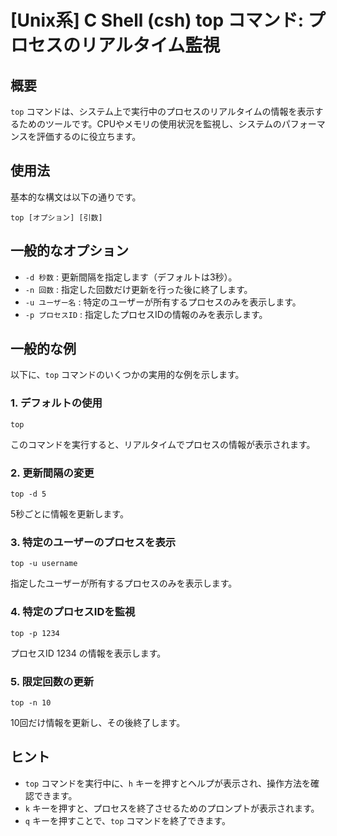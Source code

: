 # [Unix系] C Shell (csh) top コマンド: プロセスのリアルタイム監視

## 概要
`top` コマンドは、システム上で実行中のプロセスのリアルタイムの情報を表示するためのツールです。CPUやメモリの使用状況を監視し、システムのパフォーマンスを評価するのに役立ちます。

## 使用法
基本的な構文は以下の通りです。

```
top [オプション] [引数]
```

## 一般的なオプション
- `-d 秒数` : 更新間隔を指定します（デフォルトは3秒）。
- `-n 回数` : 指定した回数だけ更新を行った後に終了します。
- `-u ユーザー名` : 特定のユーザーが所有するプロセスのみを表示します。
- `-p プロセスID` : 指定したプロセスIDの情報のみを表示します。

## 一般的な例
以下に、`top` コマンドのいくつかの実用的な例を示します。

### 1. デフォルトの使用
```
top
```
このコマンドを実行すると、リアルタイムでプロセスの情報が表示されます。

### 2. 更新間隔の変更
```
top -d 5
```
5秒ごとに情報を更新します。

### 3. 特定のユーザーのプロセスを表示
```
top -u username
```
指定したユーザーが所有するプロセスのみを表示します。

### 4. 特定のプロセスIDを監視
```
top -p 1234
```
プロセスID 1234 の情報を表示します。

### 5. 限定回数の更新
```
top -n 10
```
10回だけ情報を更新し、その後終了します。

## ヒント
- `top` コマンドを実行中に、`h` キーを押すとヘルプが表示され、操作方法を確認できます。
- `k` キーを押すと、プロセスを終了させるためのプロンプトが表示されます。
- `q` キーを押すことで、`top` コマンドを終了できます。